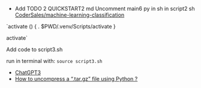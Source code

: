 - Add TODO 2 QUICKSTART2 md Uncomment main6 py in sh
in script2 sh
 [CoderSales/machine-learning-classification](https://github.com/CoderSales/machine-learning-classification/commit/dc467eb96850e8e2c0674af8975fcd774db8d351)

`activate () {
    . $PWD/.venv/Scripts/activate
}

activate`

Add code to script3.sh

run in terminal with:
`source script3.sh`


- [ChatGPT3](https://chat.openai.com/chat)
- [How to uncompress a “.tar.gz” file using Python ?](https://www.geeksforgeeks.org/how-to-uncompress-a-tar-gz-file-using-python/)